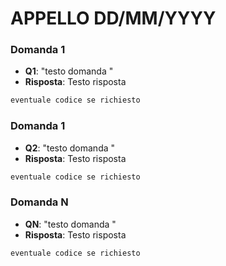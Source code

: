 # APPELLO DD/MM/YYYY

### Domanda 1
- **Q1**: "testo domanda "
- **Risposta**:
  Testo risposta
```Rust
eventuale codice se richiesto
```


### Domanda 1
- **Q2**: "testo domanda "
- **Risposta**:
  Testo risposta
```Rust
eventuale codice se richiesto
```

### Domanda N
- **QN**: "testo domanda "
- **Risposta**:
  Testo risposta
```Rust
eventuale codice se richiesto
```
